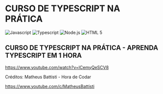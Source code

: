 # CURSO DE TYPESCRIPT NA PRÁTICA

<div align="left">
  <img src="https://img.shields.io/badge/-Javascript-yellow?style=for-the-badge" alt="Javascript">
  <img src="https://img.shields.io/badge/-Typescript-blue?style=for-the-badge" alt="Typescript">
  <img src="https://img.shields.io/badge/-Node.js-green?style=for-the-badge" alt="Node.js">
  <img src="https://img.shields.io/badge/-HTML%205-orangered?style=for-the-badge" alt="HTML 5">
</div>

## CURSO DE TYPESCRIPT NA PRÁTICA - APRENDA TYPESCRIPT EM 1 HORA

https://www.youtube.com/watch?v=lCemyQeSCV8

Créditos: Matheus Battisti - Hora de Codar

https://www.youtube.com/c/MatheusBattisti


